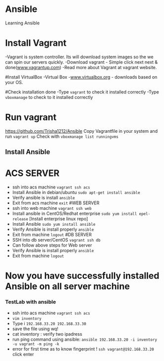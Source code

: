 # Ansible
Learning Ansible

# Install Vagrant
-Vagrant is system controller. Its will download system images so the we can spin our servers quickly.
-Download vagrant - Simple click next next & done(www.vagrantup.com)
-Read more about Vagrant at vagrant website.


#Install VirtualBox
-Virtual Box
-www.virtualbox.org - downloads based on your OS. 

#Check installation done 
-Type `vagrant` to check it installed correctly
-Type `vboxmanage` to check to it installed correctly

# Run vagrant
https://github.com/Trisha1212/Ansible
Copy Vagrantfile in your system and run `vagrant up`
Check with `vboxmanage list runningvms`

## Install Ansible
# ACS SERVER
- ssh into acs machine `vagrant ssh acs` 
- Install Ansible in debian/ubuntu `sudo apt-get install ansible` 
- Verify ansible is install `ansible`
- Exit from acs machine `exit`
#WEB SERVER
- ssh into web machine `vagrant ssh web`
- Install ansible in CentOS/Redhat enterprise `sudo yum install epel-release` [Install enterprise linux repo]
- Install Ansible `sudo yum install ansible`
- Verify Ansible is install properly `ansible`
- Exit from machine `logout`
#DB SERVER
- SSH into db server/CentOS `vagrant ssh db`
- Can follow above steps for Web server
- Verify Ansible is install properly `ansible`
- Exit from machine `logout`
# Now you have successfully installed Ansible on all server machine

### TestLab with ansible
- ssh into acs machine `vagrant ssh acs` 
- `vim inventory` 
- Type i 
`
192.168.33.20
192.168.33.30
`
- save the file using wq!
- cat inventory : verify two ipadress
- run ping command using ansible: `ansible 192.168.33.20 -i inventory -u vagrant -m ping -k`
- error for first time as to know fingerprint ! `ssh vagrant@192.168.33.20` click enter
